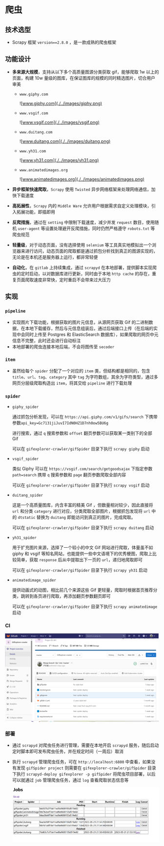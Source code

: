 # 爬虫

## 技术选型

- Scrapy 框架 `version==2.8.0` ，是一款成熟的爬虫框架

## 功能设计

- **多来源大规模**，支持从以下多个高质量图源分类获取 gif，能够爬取 1w 以上的页面，构建 10w 量级的图库，在保证图库的规模的同时精选图片，切合用户审美

  - `www.giphy.com`

    ![www.giphy.com](./../images/giphy.png)

  - `www.vsgif.com`

    ![www.vsgif.com](./../images/vsgif.png)
  
  - `www.duitang.com`

    ![www.duitang.com](./../images/duitang.png)

  - `www.yh31.com`

    ![www.yh31.com](./../images/yh31.png)

  - `www.animatedimages.org`

    ![www.animatedimages.org](./../images/animatedimages.png)

- **异步框架快速爬取**，`Scrapy` 使用 `Twisted` 异步网络框架来处理网络通信，加快下载速度

- **高拓展性**，`Scrapy` 内的 `Middle Ware` 允许用户根据需求自定义处理模块，引入拓展功能，即插即用

- **反爬措施**，通过在 `setting` 中限制下载速度，减少并发 `request` 数目，使用随机 `user-agent` 等设置处理避开反爬措施，同时仍然严格遵守 `robots.txt` 等爬虫规范

- **轻量级**，对于动态页面，没有选择使用 `selenium` 等工具真实地模拟出一个浏览器来进行访问，动态页面的爬取都是通过抓包分析找到真正的图源实现的，无论是在本机还是服务器上运行，都非常轻便

- **自动化**，在 `gitlab` 上持续集成，通过 `scrapyd` 在本地部署，提供脚本实现爬虫的定时启动，以对数据库进行更新，同时由于本地 `http cache` 的存在，重复页面爬取速度非常快，定时重启不会带来过大压力

## 实现

### `pipeline`

- 实现图片下载功能，根据获取的图片元信息，从源网页获取 Gif 的二进制数据，在本地下载缓存，然后与元信息组装后，通过后端接口上传（在后端的实现中会同时上传至 Postgres 和 ElasticSearch 数据库），如果爬取的网页中元信息不完整，此时还会进行自动标注
- 本地部署的爬虫连接本地后端，不会将图传至 `secoder`

### `item`

- 虽然给每个 `spider` 分配了一个对应的 `item` 类，但结构都是相同的，包含 `title`、`url`、`tag`、`category` 其中 `tag` 为字符数组，其余为字符类型，通过多网页分层级爬取构造出 `item`，将其交给 `pipeline` 进行下载处理

### `spider`

- `giphy_spider`

    通过抓包分析发现，可以在 `https://api.giphy.com/v1/gifs/search` 下携带参数`api_key=Gc7131jiJuvI7IdN0HZ1D7nh0ow5BU6g`

    进行搜索，通过 `q` 搜索参数和 `offset` 翻页参数可以获取某一类别下的全部 Gif

    可以在 `gifexplorer-crawler/gifSpider` 目录下执行 `scrapy giphy` 启动

- `vsgif_spider`

    类似 Giphy 可以在 `https://vsgif.com/search/getgoodsajax` 下指定参数 `path=search` 携带 `q` 搜索参数和 `page` 翻页参数爬取全部内容

    可以在 `gifexplorer-crawler/gifSpider` 目录下执行 `scrapy vsgif` 启动

- `duitang_spider`

    这是一个高质量图库，内含丰富的精美 Gif ，但数量相对较少，因此直接将 `url` 和分类 `category` 进行对应，分类爬取全部图片，根据抓包发现将 `url` 中的 `dtstatic` 替换为 `duitang` 即能访问到真正的图片，完成爬取。

    可以在 `gifexplorer-crawler/gifSpider` 目录下执行 `scrapy duitang` 启动

- `yh31_spider`

    用于扩充图片来源，选择了一个较小的中文 Gif 网站进行爬取，体量虽不如 giphy 和 vsgif 等知名网站，也能提供一些中文语境下的优秀梗图，爬取上比较简单，获取 `response` 后从中提取出下一页的 `url`，递归地爬取即可

    可以在 `gifexplorer-crawler/gifSpider` 目录下执行 `scrapy yh31` 启动

- `animatedimage_spider`

    提供动画式的动图，相比前几个来源这些 Gif 更轻量，爬取时根据首页推荐分类，跳转到各页进行爬取，再添加翻页参数翻页即可

    可以在 `gifexplorer-crawler/gifSpider` 目录下执行 `scrapy animatedimage` 启动

### CI

![CI](./../images/CI.png)

### 部署

- 通过 `scrapyd` 对爬虫任务进行管理，需要在本地开启 `scrapyd` 服务，随后启动定时脚本即可发布爬虫任务，并在规定时间（一周后）取消

- 执行 `scrapyd` 管理爬虫任务，可在 `http://localhost:6800` 中查看，如果没有发现 `gifSpider project` 则需要在 `gifexplorer-crawler/gifSpider` 目录下执行 `scrapyd-deploy gifexplorer -p gifSpider` 将爬虫项目部署，以后可以就通过 `job` 管理爬虫任务，通过 `log` 查看爬取状态信息等

    ![jobs](./../images/jobs.png)
